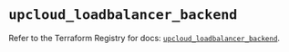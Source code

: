 # `upcloud_loadbalancer_backend`

Refer to the Terraform Registry for docs: [`upcloud_loadbalancer_backend`](https://registry.terraform.io/providers/upcloudltd/upcloud/5.2.2/docs/resources/loadbalancer_backend).
